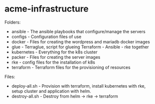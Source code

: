 # acme-infrastructure
Folders:
- ansible - The ansible playbooks that configure/manage the servers
- configs - Configuration files of use
- docker - Files for creating the wordpress and mariadb docker images
- glue - Terraglue, script for glueing Terraform - Ansible - rke together
- kubernetes - Everything for the k8s cluster
- packer - Files for creating the server images
- rke - config files for the installation of k8s
- terraform - Terraform files for the provisioning of resources  

Files:
- deploy-all.sh - Provision with terraform, install kubernetes with rke, setup cluster and application with helm.
- destroy-all.sh - Destroy from helm -> rke -> terraform

